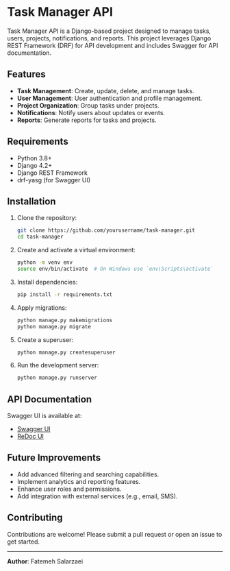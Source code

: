 # Task Manager API

Task Manager API is a Django-based project designed to manage tasks, users, projects, notifications, and reports. This project leverages Django REST Framework (DRF) for API development and includes Swagger for API documentation.

## Features
- **Task Management**: Create, update, delete, and manage tasks.
- **User Management**: User authentication and profile management.
- **Project Organization**: Group tasks under projects.
- **Notifications**: Notify users about updates or events.
- **Reports**: Generate reports for tasks and projects.

## Requirements
- Python 3.8+
- Django 4.2+
- Django REST Framework
- drf-yasg (for Swagger UI)

## Installation
1. Clone the repository:
   ```bash
   git clone https://github.com/yourusername/task-manager.git
   cd task-manager
   ```

2. Create and activate a virtual environment:
   ```bash
   python -m venv env
   source env/bin/activate  # On Windows use `env\Scripts\activate`
   ```

3. Install dependencies:
   ```bash
   pip install -r requirements.txt
   ```

4. Apply migrations:
   ```bash
   python manage.py makemigrations
   python manage.py migrate
   ```

5. Create a superuser:
   ```bash
   python manage.py createsuperuser
   ```

6. Run the development server:
   ```bash
   python manage.py runserver
   ```

## API Documentation
Swagger UI is available at:
- [Swagger UI](http://127.0.0.1:8000/swagger/)
- [ReDoc UI](http://127.0.0.1:8000/redoc/)

## Future Improvements
- Add advanced filtering and searching capabilities.
- Implement analytics and reporting features.
- Enhance user roles and permissions.
- Add integration with external services (e.g., email, SMS).


## Contributing
Contributions are welcome! Please submit a pull request or open an issue to get started.

---
**Author**: Fatemeh Salarzaei
